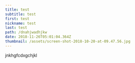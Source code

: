 ```yaml
---
title: test
subtitle: test
first: test
nickname: test
last: test
path: /dnahjwadhjkw
date: 2018-11-26T05:01:04.364Z
thumbnail: /assets/screen-shot-2018-10-20-at-09.47.56.jpg
---
```

jnkhgfcdxgchjkl
